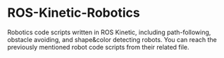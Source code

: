 # ROS-Kinetic-Robotics
Robotics code scripts written in ROS Kinetic, including path-following, obstacle avoiding, and shape&color detecting robots.
You can reach the previously mentioned robot code scripts from their related file.
